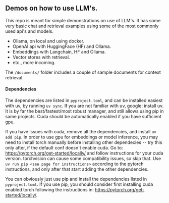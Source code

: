 ## Demos on how to use LLM's.

This repo is meant for simple demonstrations on use of LLM's. It has some very basic chat and retrieval examples using some of the most commonly used api's and models.

* Ollama, on local and using docker.
* OpenAI api with HuggingFace (HF) and Ollama.
* Embeddings with Langchain, HF and Ollama.
* Vector stores with retrieval.
* etc., more incoming.

The `/documents/` folder includes a couple of sample documents for context retrieval.

#### Dependencies

The dependencies are listed in `pyproject.toml`, and can be installed easiest with uv, by running `uv sync`. If you are not familiar with uv, google: install uv. It is by far the best/fastest/most robust manager, and still allows using pip in same projects. Cuda should be automatically enabled if you have sufficient gpu.

If you have issues with cuda, remove all the dependencies, and install `uv add pip`. In order to use gpu for embeddings or model inference, you may need to install torch manually before installing other dependecies -- try this only after, if the default conf doesn't enable cuda. Go to: https://pytorch.org/get-started/locally/ and follow instructions for your cuda version. torchvision can cause some compatibility issues, so skip that. Use `uv run pip <see page for instructions>` according to the pytorch instructions, and only after that start adding the other dependencies.

You can obviously just use pip and install the dependencies listed in `pyproject.toml`. If you use pip, you should consider first installing cuda enabled torch following the instructions in: https://pytorch.org/get-started/locally/. 
